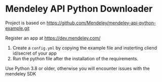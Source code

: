 # Mendeley API Python Downloader #

Project is based on https://github.com/Mendeley/mendeley-api-python-example.git

Register an app at https://dev.mendeley.com/

1. Create a `config.yml` by copying the example file and insterting cliend id/secret of your app
2. Run the python file after the installation of the requirements.

Use Python 3.8 or older, otherwise you will encounter issues with the mendeley SDK

